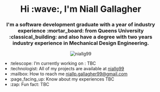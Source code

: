 <h1 align="center">Hi :wave:, I'm Niall Gallagher</h1>
<h3 align="center">I'm a software development graduate with a year of industry experience :mortar_board: from Queens University :classical_building: and also have a degree with two years industry experience in Mechanical Design Engineering.</h3>
<div>
  <p align="center"> <img src="https://komarev.com/ghpvc/?username=niallg99&label=Profile%20views&color=0e75b6&style=flat" alt="niallg99" /> </p>
<ul>
  <li>:telescope: I’m currently working on : TBC</li>
  <li>:technologist: All of my projects are available at <a href="https://www.niallg99.com">niallg99</a></li>
  <li>:mailbox: How to reach me <a href="mailto:niallp.gallagher99@gmail.com">niallp.gallagher99@gmail.com</a></li>
  <li>:page_facing_up: Know about my experiences TBC</li>
  <li>:zap: Fun fact: TBC</li>
</ul>
</div>

